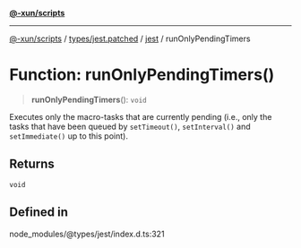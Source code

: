 [**@-xun/scripts**](../../../../../README.md)

***

[@-xun/scripts](../../../../../README.md) / [types/jest.patched](../../../README.md) / [jest](../README.md) / runOnlyPendingTimers

# Function: runOnlyPendingTimers()

> **runOnlyPendingTimers**(): `void`

Executes only the macro-tasks that are currently pending (i.e., only the tasks that
have been queued by `setTimeout()`, `setInterval()` and `setImmediate()` up to this point).

## Returns

`void`

## Defined in

node\_modules/@types/jest/index.d.ts:321
